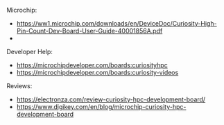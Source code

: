 Microchip:
* https://ww1.microchip.com/downloads/en/DeviceDoc/Curiosity-High-Pin-Count-Dev-Board-User-Guide-40001856A.pdf
* 

Developer Help:
* https://microchipdeveloper.com/boards:curiosityhpc
* https://microchipdeveloper.com/boards:curiosity-videos


Reviews:
* https://electronza.com/review-curiosity-hpc-development-board/
* https://www.digikey.com/en/blog/microchip-curiosity-hpc-development-board
